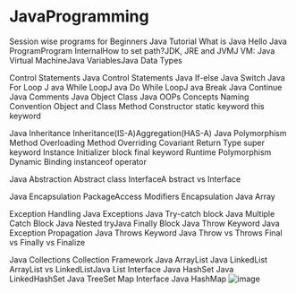 # JavaProgramming
Session wise programs for Beginners
Java Tutorial
  What is Java
  Hello Java ProgramProgram
   InternalHow to set path?JDK, JRE and JVMJ VM: Java Virtual MachineJava 
  VariablesJava 
  Data Types

Control Statements
  Java Control Statements
  Java If-else
  Java Switch
  Java For Loop 
  J ava While LoopJ
  ava Do While LoopJ
  ava Break
  Java Continue
  Java Comments
  Java Object Class
  Java OOPs Concepts
  Naming Convention
  Object and Class
  Method
  Constructor
  static keyword
  this keyword

Java Inheritance
  Inheritance(IS-A)Aggregation(HAS-A)
  Java Polymorphism
  Method Overloading Method Overriding
  Covariant Return Type
  super keyword
  Instance Initializer block
  final keyword
  Runtime Polymorphism
  Dynamic Binding
  instanceof operator

Java Abstraction
  Abstract class
  InterfaceA
  bstract vs Interface

Java Encapsulation
  PackageAccess Modifiers
  Encapsulation
  Java Array

Exception Handling
  Java Exceptions 
  Java Try-catch block
  Java Multiple Catch Block
  Java Nested tryJava 
  Finally Block
  Java Throw Keyword
  Java Exception Propagation
  Java Throws Keyword
  Java Throw vs Throws
  Final vs Finally vs Finalize


Java Collections
  Collection Framework 
  Java ArrayList
  Java LinkedList
  ArrayList vs LinkedListJava 
  List Interface
  Java HashSet
  Java LinkedHashSet
  Java TreeSet
   Map Interface
  Java HashMap
![image](https://user-images.githubusercontent.com/25360207/157020977-173b0b22-649a-491b-a5ba-06589a02ea15.png)
